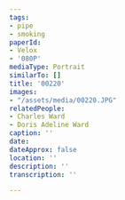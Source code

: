 ```yaml
---
tags:
- pipe
- smoking
paperId:
- Velox
- '080P'
mediaType: Portrait
similarTo: []
title: '00220'
images:
- "/assets/media/00220.JPG"
relatedPeople:
- Charles Ward
- Doris Adeline Ward
caption: ''
date: 
dateApprox: false
location: ''
description: ''
transcription: ''

---
```

